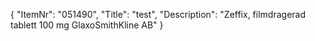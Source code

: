 {
  "ItemNr": "051490",
  "Title": "test",
  "Description": "Zeffix, filmdragerad tablett 100 mg GlaxoSmithKline AB"
}